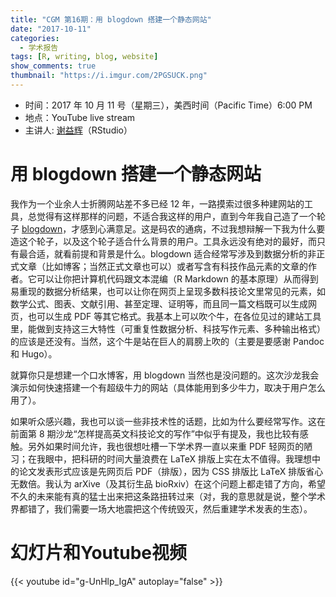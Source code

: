 ```yaml
---
title: "CGM 第16期：用 blogdown 搭建一个静态网站"
date: "2017-10-11"
categories:
  - 学术报告
tags: [R, writing, blog, website]
show_comments: true
thumbnail: "https://i.imgur.com/2PGSUCK.png"
---
```


- 时间：2017 年 10 月 11 号（星期三），美西时间（Pacific Time）6:00 PM
- 地点：YouTube live stream 
- 主讲人: [谢益辉](https://yihui.name/en/)（RStudio）

# 用 blogdown 搭建一个静态网站

我作为一个业余人士折腾网站差不多已经 12 年，一路摸索过很多种建网站的工具，总觉得有这样那样的问题，不适合我这样的用户，直到今年我自己造了一个轮子 [blogdown](https://github.com/rstudio/blogdown)，才感到心满意足。这是码农的通病，不过我想辩解一下我为什么要造这个轮子，以及这个轮子适合什么背景的用户。工具永远没有绝对的最好，而只有最合适，就看前提和背景是什么。blogdown 适合经常写涉及到数据分析的非正式文章（比如博客；当然正式文章也可以）或者写含有科技作品元素的文章的作者。它可以让你把计算机代码跟文本混编（R Markdown 的基本原理）从而得到易重现的数据分析结果，也可以让你在网页上呈现多数科技论文里常见的元素，如数学公式、图表、文献引用、甚至定理、证明等，而且同一篇文档既可以生成网页，也可以生成 PDF 等其它格式。我基本上可以吹个牛，在各位见过的建站工具里，能做到支持这三大特性（可重复性数据分析、科技写作元素、多种输出格式）的应该是还没有。当然，这个牛是站在巨人的肩膀上吹的（主要是要感谢 Pandoc 和 Hugo）。

就算你只是想建一个口水博客，用 blogdown 当然也是没问题的。这次沙龙我会演示如何快速搭建一个有超级牛力的网站（具体能用到多少牛力，取决于用户怎么用了）。

如果听众感兴趣，我也可以谈一些非技术性的话题，比如为什么要经常写作。这在前面第 8 期沙龙“怎样提高英文科技论文的写作”中似乎有提及，我也比较有感触。另外如果时间允许，我也很想吐槽一下学术界一直以来重 PDF 轻网页的陋习；在我眼中，把科研的时间大量浪费在 LaTeX 排版上实在太不值得。我理想中的论文发表形式应该是先网页后 PDF（排版），因为 CSS 排版比 LaTeX 排版省心无数倍。我认为 arXive（及其衍生品 bioRxiv）在这个问题上都走错了方向，希望不久的未来能有真的猛士出来把这条路扭转过来（对，我的意思就是说，整个学术界都错了，我们需要一场大地震把这个传统毁灭，然后重建学术发表的生态）。

# 幻灯片和Youtube视频

{{< youtube id="g-UnHlp_IgA" autoplay="false" >}}

